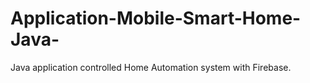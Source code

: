 # Application-Mobile-Smart-Home-Java-
Java application controlled Home Automation system with Firebase.
